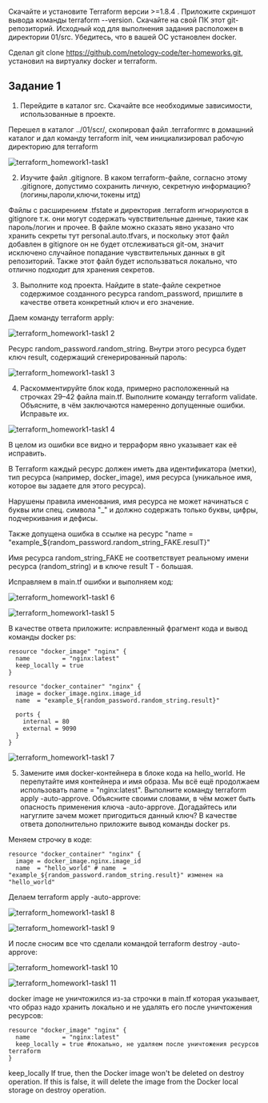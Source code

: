 Скачайте и установите Terraform версии >=1.8.4 . Приложите скриншот вывода команды terraform --version.
Скачайте на свой ПК этот git-репозиторий. Исходный код для выполнения задания расположен в директории 01/src.
Убедитесь, что в вашей ОС установлен docker.


Сделал git clone https://github.com/netology-code/ter-homeworks.git, установил на виртуалку docker и terraform.

## Задание 1

1) Перейдите в каталог src. Скачайте все необходимые зависимости, использованные в проекте.


Перешел в каталог ../01/scr/, скопировал файл .terraformrc в домашний каталог и дал команду terraform init, чем инициализировал рабочую директорию для terraform

![terraform_homework1-task1](https://github.com/user-attachments/assets/01688a47-6b69-416e-a76e-63d7b0e60a4c)

2) Изучите файл .gitignore. В каком terraform-файле, согласно этому .gitignore, допустимо сохранить личную, секретную информацию?(логины,пароли,ключи,токены итд)

Файлы с расширением .tfstate и директория .terraform игнориуются в gitignore т.к. они могут содержать чувствительные данные, такие как пароль/логин и прочее. В файле можно сказать явно указано что хранить секреты тут personal.auto.tfvars, и поскольку этот файл добавлен в gitignore он не будет отслеживаться git-ом, значит исключено случайное попадание чувствительных данных в git репозиторий. Также этот файл будет использваться локально, что отлично подходит для хранения секретов. 


3) Выполните код проекта. Найдите в state-файле секретное содержимое созданного ресурса random_password, пришлите в качестве ответа конкретный ключ и его значение.

Даем команду terraform apply:

![terraform_homework1-task1 2](https://github.com/user-attachments/assets/2db1f5d6-4608-47a2-8f0b-e0e4983d0a23)


Ресурс random_password.random_string. Внутри этого ресурса будет ключ result, содержащий сгенерированный пароль:

![terraform_homework1-task1 3](https://github.com/user-attachments/assets/c244c9fe-827e-4f3e-8efa-0916834c59cf)


4) Раскомментируйте блок кода, примерно расположенный на строчках 29–42 файла main.tf. Выполните команду terraform validate. Объясните, в чём заключаются намеренно допущенные ошибки. Исправьте их.

![terraform_homework1-task1 4](https://github.com/user-attachments/assets/cc5d5ecd-ec6b-4d06-b18b-401ce9187f9b)


В целом из ошибки все видно и терраформ явно указывает как её исправить.

В Terraform каждый ресурс должен иметь два идентификатора (метки), тип ресурса (например, docker_image), имя ресурса (уникальное имя, которое вы задаете для этого ресурса). 

Нарушены правила именования, имя ресурса не может начинаться с буквы или спец. символа "_" и должно содержать только буквы, цифры, подчеркивания и дефисы. 

Также допущена ошибка в ссылке на ресурс "name  = "example_${random_password.random_string_FAKE.resulT}"

Имя ресурса random_string_FAKE не соответствует реальному имени ресурса (random_string) и в ключе result T  - большая.


Исправляем в main.tf ошибки и выполняем код:

![terraform_homework1-task1 6](https://github.com/user-attachments/assets/c2fe3c8a-006a-4ec6-bbd3-03b7ed74d403)

![terraform_homework1-task1 5](https://github.com/user-attachments/assets/4e74a09d-6e41-4dc8-839b-002c61f0478f)


В качестве ответа приложите: исправленный фрагмент кода и вывод команды docker ps:

```
resource "docker_image" "nginx" {
  name         = "nginx:latest"
  keep_locally = true
}

resource "docker_container" "nginx" {
  image = docker_image.nginx.image_id
  name  = "example_${random_password.random_string.result}"

  ports {
    internal = 80
    external = 9090
  }
}
```

![terraform_homework1-task1 7](https://github.com/user-attachments/assets/a95a8ca7-53c3-4a73-a5a1-39ecbff2954a)

5) Замените имя docker-контейнера в блоке кода на hello_world. Не перепутайте имя контейнера и имя образа. Мы всё ещё продолжаем использовать name = "nginx:latest". Выполните команду terraform apply -auto-approve. Объясните своими словами, в чём может быть опасность применения ключа -auto-approve. Догадайтесь или нагуглите зачем может пригодиться данный ключ? В качестве ответа дополнительно приложите вывод команды docker ps.

Меняем строчку в коде:

```
resource "docker_container" "nginx" {
  image = docker_image.nginx.image_id
  name  = "hello_world" # name  = "example_${random_password.random_string.result}" изменен на  "hello_world"
```
Делаем terraform apply -auto-approve:

![terraform_homework1-task1 8](https://github.com/user-attachments/assets/43026e79-81ad-4a3a-8e06-e7045393e319)

![terraform_homework1-task1 9](https://github.com/user-attachments/assets/18a9f4b1-fea4-43ca-88a8-b946db4cfb7b)

И после сносим все что сделали командой terraform destroy -auto-approve:

![terraform_homework1-task1 10](https://github.com/user-attachments/assets/747a94b0-efdc-46e9-8b5b-d511965c66ea)

![terraform_homework1-task1 11](https://github.com/user-attachments/assets/36c461ea-e4fc-4f72-b8ef-60b9d079b116)


docker image не уничтожился из-за строчки в main.tf которая указывает, что образ надо хранить локально и не удалять его после уничтожения ресурсов:

```
resource "docker_image" "nginx" {
  name         = "nginx:latest" 
  keep_locally = true #локально, не удаляем после уничтожения ресурсов terraform
}
```

keep_locally  If true, then the Docker image won't be deleted on destroy operation. If this is false, it will delete the image from the Docker local storage on destroy operation.
